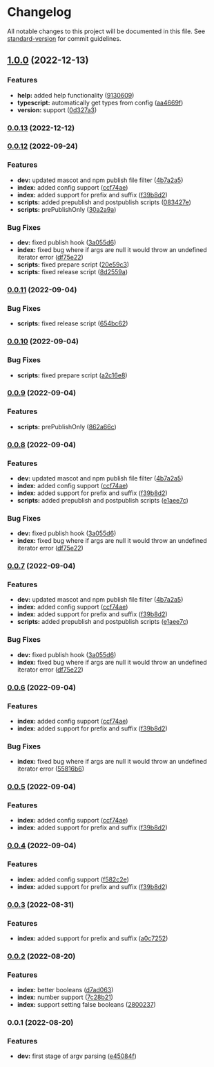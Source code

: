 # Changelog

All notable changes to this project will be documented in this file. See [standard-version](https://github.com/conventional-changelog/standard-version) for commit guidelines.

## [1.0.0](https://github.com/patomation/clunk/compare/v0.0.13...v1.0.0) (2022-12-13)


### Features

* **help:** added help functionality ([9130609](https://github.com/patomation/clunk/commit/91306090b316bb1edbc7a9c681ccc935263c6a5b))
* **typescript:** automatically get types from config ([aa4669f](https://github.com/patomation/clunk/commit/aa4669f67ef83e69a2a0a1320e2a1784d99398ed))
* **version:** support ([0d327a3](https://github.com/patomation/clunk/commit/0d327a3f6317e05ec7c2246d16ec7042d81bcc2d))

### [0.0.13](https://github.com/patomation/clunk/compare/v0.0.12...v0.0.13) (2022-12-12)

### [0.0.12](https://github.com/patomation/clunk/compare/v0.0.2...v0.0.12) (2022-09-24)


### Features

* **dev:** updated mascot and npm publish file filter ([4b7a2a5](https://github.com/patomation/clunk/commit/4b7a2a51b16852346e3811d500cab3ff7e7e3976))
* **index:** added config support ([ccf74ae](https://github.com/patomation/clunk/commit/ccf74aef650c936540f5f5b6d95bf15c996f9179))
* **index:** added support for prefix and suffix ([f39b8d2](https://github.com/patomation/clunk/commit/f39b8d25c6d035cf003fe2a174ddaa70c24d0cbc))
* **scripts:** added prepublish and postpublish scripts ([083427e](https://github.com/patomation/clunk/commit/083427ee305338cbc27b434c4f7f9692e41975df))
* **scripts:** prePublishOnly ([30a2a9a](https://github.com/patomation/clunk/commit/30a2a9a34304cfb7a1be4ca753effb9368d6ee48))


### Bug Fixes

* **dev:** fixed publish hook ([3a055d6](https://github.com/patomation/clunk/commit/3a055d67ee38084308eeca0c7efd3268d9d8b267))
* **index:** fixed bug where if args are null it would throw an undefined iterator error ([df75e22](https://github.com/patomation/clunk/commit/df75e2293bb884cebac8171e565c4bdcfee3a870))
* **scripts:** fixed prepare script ([20e59c3](https://github.com/patomation/clunk/commit/20e59c3dc1e27a3ad8ce2f05242b08ba3277e706))
* **scripts:** fixed release script ([8d2559a](https://github.com/patomation/clunk/commit/8d2559af400b4148b6be57f90bb11022fa7afd36))

### [0.0.11](https://github.com/patomation/clunk/compare/v0.0.10...v0.0.11) (2022-09-04)


### Bug Fixes

* **scripts:** fixed release script ([654bc62](https://github.com/patomation/clunk/commit/654bc626980c894b2da89d9967f4e5d4f346ae8e))

### [0.0.10](https://github.com/patomation/clunk/compare/v0.0.9...v0.0.10) (2022-09-04)


### Bug Fixes

* **scripts:** fixed prepare script ([a2c16e8](https://github.com/patomation/clunk/commit/a2c16e8de856c1cd0478656c0052bbf3340ef17b))

### [0.0.9](https://github.com/patomation/clunk/compare/v0.0.8...v0.0.9) (2022-09-04)


### Features

* **scripts:** prePublishOnly ([862a66c](https://github.com/patomation/clunk/commit/862a66ccc8690ba6b538856f88e0a8f9166b80ba))

### [0.0.8](https://github.com/patomation/clunk/compare/v0.0.2...v0.0.8) (2022-09-04)


### Features

* **dev:** updated mascot and npm publish file filter ([4b7a2a5](https://github.com/patomation/clunk/commit/4b7a2a51b16852346e3811d500cab3ff7e7e3976))
* **index:** added config support ([ccf74ae](https://github.com/patomation/clunk/commit/ccf74aef650c936540f5f5b6d95bf15c996f9179))
* **index:** added support for prefix and suffix ([f39b8d2](https://github.com/patomation/clunk/commit/f39b8d25c6d035cf003fe2a174ddaa70c24d0cbc))
* **scripts:** added prepublish and postpublish scripts ([e1aee7c](https://github.com/patomation/clunk/commit/e1aee7c94d4e49f0583e8890b375065f8c68166e))


### Bug Fixes

* **dev:** fixed publish hook ([3a055d6](https://github.com/patomation/clunk/commit/3a055d67ee38084308eeca0c7efd3268d9d8b267))
* **index:** fixed bug where if args are null it would throw an undefined iterator error ([df75e22](https://github.com/patomation/clunk/commit/df75e2293bb884cebac8171e565c4bdcfee3a870))

### [0.0.7](https://github.com/patomation/clunk/compare/v0.0.2...v0.0.7) (2022-09-04)


### Features

* **dev:** updated mascot and npm publish file filter ([4b7a2a5](https://github.com/patomation/clunk/commit/4b7a2a51b16852346e3811d500cab3ff7e7e3976))
* **index:** added config support ([ccf74ae](https://github.com/patomation/clunk/commit/ccf74aef650c936540f5f5b6d95bf15c996f9179))
* **index:** added support for prefix and suffix ([f39b8d2](https://github.com/patomation/clunk/commit/f39b8d25c6d035cf003fe2a174ddaa70c24d0cbc))
* **scripts:** added prepublish and postpublish scripts ([e1aee7c](https://github.com/patomation/clunk/commit/e1aee7c94d4e49f0583e8890b375065f8c68166e))


### Bug Fixes

* **dev:** fixed publish hook ([3a055d6](https://github.com/patomation/clunk/commit/3a055d67ee38084308eeca0c7efd3268d9d8b267))
* **index:** fixed bug where if args are null it would throw an undefined iterator error ([df75e22](https://github.com/patomation/clunk/commit/df75e2293bb884cebac8171e565c4bdcfee3a870))

### [0.0.6](https://github.com/patomation/clunk/compare/v0.0.2...v0.0.6) (2022-09-04)


### Features

* **index:** added config support ([ccf74ae](https://github.com/patomation/clunk/commit/ccf74aef650c936540f5f5b6d95bf15c996f9179))
* **index:** added support for prefix and suffix ([f39b8d2](https://github.com/patomation/clunk/commit/f39b8d25c6d035cf003fe2a174ddaa70c24d0cbc))


### Bug Fixes

* **index:** fixed bug where if args are null it would throw an undefined iterator error ([55816b6](https://github.com/patomation/clunk/commit/55816b6e5c3b91b2dd086f58f7c51f808f4d1155))

### [0.0.5](https://github.com/patomation/clunk/compare/v0.0.2...v0.0.5) (2022-09-04)


### Features

* **index:** added config support ([ccf74ae](https://github.com/patomation/clunk/commit/ccf74aef650c936540f5f5b6d95bf15c996f9179))
* **index:** added support for prefix and suffix ([f39b8d2](https://github.com/patomation/clunk/commit/f39b8d25c6d035cf003fe2a174ddaa70c24d0cbc))

### [0.0.4](https://github.com/patomation/clunk/compare/v0.0.2...v0.0.4) (2022-09-04)


### Features

* **index:** added config support ([f582c2e](https://github.com/patomation/clunk/commit/f582c2ea217f6404812e86d0eedf57650e8c5300))
* **index:** added support for prefix and suffix ([f39b8d2](https://github.com/patomation/clunk/commit/f39b8d25c6d035cf003fe2a174ddaa70c24d0cbc))

### [0.0.3](https://github.com/patomation/clunk/compare/v0.0.2...v0.0.3) (2022-08-31)


### Features

* **index:** added support for prefix and suffix ([a0c7252](https://github.com/patomation/clunk/commit/a0c7252d0454e31f7fd79128c04618e928ba8975))

### [0.0.2](https://github.com/patomation/clunk/compare/v0.0.1...v0.0.2) (2022-08-20)


### Features

* **index:** better booleans ([d7ad063](https://github.com/patomation/clunk/commit/d7ad0632bdecae10fc6dcf87309d4cc6049151f9))
* **index:** number support ([7c28b21](https://github.com/patomation/clunk/commit/7c28b21a0caa6eca4adc74d16aa41c3f8e5b22ac))
* **index:** support setting false booleans ([2800237](https://github.com/patomation/clunk/commit/2800237e271d06d36b7368bbd0be866f46ebf6ba))

### 0.0.1 (2022-08-20)


### Features

* **dev:** first stage of argv parsing ([e45084f](https://github.com/patomation/clunk/commit/e45084fc75c76315aeff262951f40255a29ea495))
